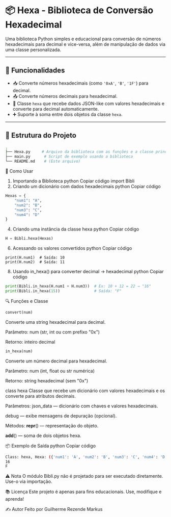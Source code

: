 # 📦 Hexa - Biblioteca de Conversão Hexadecimal

Uma biblioteca Python simples e educacional para conversão de números hexadecimais para decimal e vice-versa, além de manipulação de dados via uma classe personalizada.

---

## 🚀 Funcionalidades

- 📥 Converte números hexadecimais (como `'0xA'`, `'B'`, `'1F'`) para decimal.
- 📤 Converte números decimais para hexadecimal.
- 🧠 Classe `hexa` que recebe dados JSON-like com valores hexadecimais e converte para decimal automaticamente.
- ➕ Suporte à soma entre dois objetos da classe `hexa`.

---

## 📄 Estrutura do Projeto

```bash
.
├── Hexa.py     # Arquivo da biblioteca com as funções e a classe principal
├── main.py      # Script de exemplo usando a biblioteca
└── README.md    # (Este arquivo)
```


🧰 Como Usar
1. Importando a Biblioteca
python
Copiar código
import Bibli
2. Criando um dicionário com dados hexadecimais
python
Copiar código
```python
Hexas = {
    "num1": "A",
    "num2": "B",
    "num3": "C",
    "num4": "D"
}
```
4. Criando uma instância da classe hexa
python
Copiar código
```python
H = Bibli.hexa(Hexas)
```
6. Acessando os valores convertidos
python
Copiar código
```
print(H.num1)  # Saída: 10
print(H.num2)  # Saída: 11
```

8. Usando in_hexa() para converter decimal → hexadecimal
python
Copiar código
```python
print(Bibli.in_hexa(H.num1 + H.num3))  # Ex: 10 + 12 = 22 → "16"
print(Bibli.in_hexa(15))               # Saída: "F"
```
🔍 Funções e Classe
```python
convert(num)
```
Converte uma string hexadecimal para decimal.

Parâmetro: num (str, int ou com prefixo "0x")

Retorno: inteiro decimal
```python
in_hexa(num)
```
Converte um número decimal para hexadecimal.

Parâmetro: num (int, float ou str numérica)

Retorno: string hexadecimal (sem "0x")

class hexa
Classe que recebe um dicionário com valores hexadecimais e os converte para atributos decimais.

Parâmetros:
json_data — dicionário com chaves e valores hexadecimais.

debug — exibe mensagens de depuração (opcional).

Métodos:
__repr__() — representação do objeto.

__add__() — soma de dois objetos hexa.

📦 Exemplo de Saída
python
Copiar código
```bash
Class: hexa, Hexa: ({'num1': 'A', 'num2': 'B', 'num3': 'C', 'num4': 'D'})
16
F
```
⚠️ Nota
O módulo Bibli.py não é projetado para ser executado diretamente. Use-o via importação.

📚 Licença
Este projeto é apenas para fins educacionais. Use, modifique e aprenda!

✍️ Autor
Feito por Guilherme Rezende Markus
